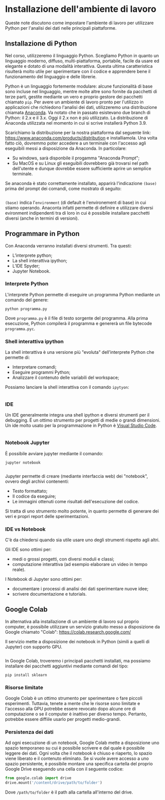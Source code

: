 # Installazione dell'ambiente di lavoro
Queste note discutono come impostare l'ambiente di lavoro per utilizzare Python per l'analisi dei dati nelle principali piattaforme.

## Installazione di Python
Nel corso, utilizzeremo il linguaggio Python. Scegliamo Python in quanto un linguaggio moderno, diffuso, multi-piattaforma, portabile, facile da usare ed elegante e dotato di una modalità interattiva. Questa ultima caratteristica risulterà molto utile per sperimentare con il codice e apprendere bene il funzionamento del linguaggio e delle librerie.

Python è un linguaggio fortemente modulare: alcune funzionalità di base sono incluse nel linguaggio, mentre molte altre sono fornite da pacchetti di terze parti, gestite mediante un vero e proprio gestore dei pacchetti chiamato `pip`. Per avere un ambiente di lavoro pronto per l'utilizzo in applicazioni che richiedono l'analisi dei dati, utilizzeremo una distribuzione chiamata [Anaconda](https://www.anaconda.com/). Va notato che in passato esistevano due branch di Python: il 2.x e il 3.x. Oggi il 2.x non è più utilizzato. La distribuzione di Anaconda utilizzata nel momento in cui si scrive installerà Python 3.9.

Scarichiamo la distribuzione per la nostra piattaforma dal seguente link: https://www.anaconda.com/products/distribution e installiamola. Una volta fatto ciò, dovremmo poter accedere a un terminale con l'accesso agli eseguibili messi a disposizione da Anaconda. In particolare:
 * Su windows, sarà disponbile il progamma "Anaconda Prompt";
 * Su MacOS e su Linux gli eseguibili dovrebbero già trovarsi nel path dell'utente e dunque dovrebbe essere sufficiente aprire un semplice terminale.

 Se anaconda è stato correttamente installato, apparirà l'indicazione `(base)` prima del prompt dei comandi, come mostrato di seguito:

```{figure} /_static/lecture_specific/intro_python/anaconda_prompt.png
```

 `(base)` indica l'`environment` (di default è l'environement di base) in cui stiamo operando. Anaconta infatti permette di definire e utilizzare diversi evironment indipendenti tra di loro in cui è possibile installare pacchetti diversi (anche in termini di versioni).

## Programmare in Python
Con Anaconda verranno installati diversi strumenti. Tra questi:
* L’interprete python;
* La shell interattiva ipython;
* L’IDE Spyder;
* Jupyter Notebook.

### Interprete Python
L'interprete Python permette di eseguire un programma Python mediante un comando del genere:

`python programma.py`

Dove `programma.py` è il file di testo sorgente del programma. Alla prima esecuzione, Python compilerà il programma e genererà un file bytecode `programma.pyc`.

### Shell interattiva ipython
La shell interattiva è una versione più "evoluta" dell’interprete Python che permette di:

* Interpretare comandi;
* Eseguire programmi Python;
* Analizzare il contenuto delle variabili del workspace;

Possiamo lanciare la shell interattiva con il comando `ipytyon`:

```{figure} /_static/lecture_specific/intro_python/ipython.png
```

### IDE
Un IDE generalmente integra una shell ipython e diversi strumenti per il debugging. É un ottimo strumento per progetti di medie o grandi dimensioni. Un ide molto usato per la programmazione in Python è [Visual Studio Code](https://code.visualstudio.com/).

```{figure} /_static/lecture_specific/intro_python/vscode.png
```

### Notebook Jupyter
È possibile avviare jupyter mediante il comando:

`jupyter notebook`

```{figure} /_static/lecture_specific/intro_python/jupyter.png
```

Jupyter permette di creare (mediante interfaccia web) dei "notebook", ovvero degli archivi contenenti:
* Testo formattato;
* Il codice da eseguire;
* Le immagini ottenuti come risultati dell'esecuzione del codice.

Si tratta di uno strumento molto potente, in quanto permette di generare dei veri e propri report delle sperimentazioni.

### IDE vs Notebook
C'è da chiedersi quando sia utile usare uno degli strumenti rispetto agli altri.

Gli IDE sono ottimi per:
 * medi o grossi progetti, con diversi moduli e classi;
 * computazione interattiva (ad esempio elaborare un video in tempo reale).

I Notebook di Jupyter sono ottimi per:
 * documentare i processi di analisi dei dati
sperimentare nuove idee;
 * scrivere documentazione e tutorials.

 ## Google Colab
 In alternativa alla installazione di un ambiente di lavoro sul proprio computer, è possibile utilizzare un servizio gratuito messo a disposizione da Google chiamato "Colab": https://colab.research.google.com/

 Il servizio mette a disposizione dei notebook in Python (simili a quelli di Jupyter) con supporto GPU.

```{figure} /_static/lecture_specific/intro_python/colab.png
```

In Google Colab, troveremo i principali pacchetti installati, ma possiamo installare dei pacchetti aggiuntivi mediante comandi del tipo:

 `pip install sklearn`

### Risorse limitate
Google Colab è un ottimo strumento per sperimentare o fare piccoli esperimenti. Tuttavia, tenete a mente che le risorse sono limitate e l'accesso alla GPU potrebbe essere revocato dopo alcune ore di computazione o se il computer è inattivo per diverso tempo. Pertanto, potrebbe essere diffiile usarlo per progetti medio-grandi.

### Persistenza dei dati
 Ad ogni esecuzione di un notebook, Google Colab mette a disposizione uno spazio temporaneo su cui è possibile scrivere e dal quale è possibile leggere dei dati. Ogni volta che il notebook è chiuso e riaperto, lo spazio viene liberato e il contenuto eliminato. Se si vuole avere accesso a uno spazio persistente, è possibile montare una specifica cartella del proprio Google Drive eseguendo una cella con il seguente codice:

 ```python
from google.colab import drive
drive.mount('/content/drive/path/to/folder')
```

Dove `/path/to/folder` è il path alla cartella all'interno del drive.
